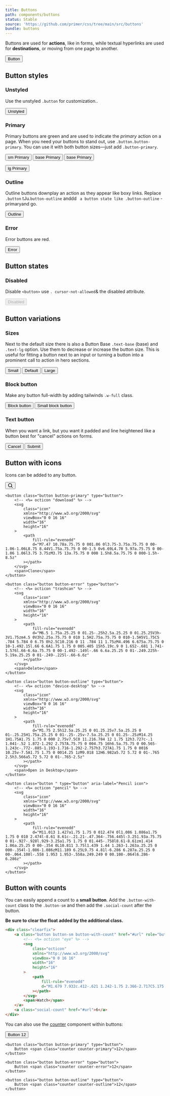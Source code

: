 ```yaml
---
title: Buttons
path: components/buttons
status: Stable
source: 'https://github.com/primer/css/tree/main/src/buttons'
bundle: buttons
---
```


Buttons are used for **actions**, like in forms, while textual hyperlinks are used for **destinations**, or moving from one page to another.

<div class="not-prose">
  <button class="button border" type="button">Button</button>
</div>

## Button styles

### Unstyled

Use the unstyled `.button` for customization..

<div class="not-prose">
  <button class="button border" type="button">Unstyled</button>
</div>

### Primary

Primary buttons are green and are used to indicate the _primary_ action on a page. When you need your buttons to stand out, use `.button.button-primary`. You can use it with both button sizes—just add `.button-primary`.

<div class="not-prose space-x-2">
  <button class="button button-primary button-sm" type="button">sm Primary</button>
  <button class="button button-error " type="button">base Primary</button>
<button class="button-outline button-outline-primary button-outline-sm" type="button">base Primary</button>

<button class="button button-primary button-lg" type="button">lg Primary</button>

</div>

### Outline

Outline buttons downplay an action as they appear like boxy links. Replace `.button` tJu.`button-outline` anddd ` a button state like .button-outline` -primaryand go.

<div class="not-prose">
  <button class="button-outline button-outline-primary " type="button">Outline</button>
</div>

### Error

Error buttons are red.

<div class="not-prose"> 
  <button class="button button-error " type="button">Error</button>
</div>

## Button states

<!-- ### Selected

Adding an `aria-selected="true"` attribute will keep the button in a selected state. Typically used for [`button-group`](#button-groups).

<div class="not-prose">
  <div class="button-group d-block mb-2">
    <button class="button-group-item button" type="button">Button</button>
    <button class="button-group-item button" type="button" aria-selected="true">
      Button
    </button>
    <button class="button-group-item button button-error" type="button">Error		</button>
  </div>

  <div class="button-group d-block mb-2 ml-0">
    <button class="button-group-item button button-outline" type="button">Button</button>
    <button
      class="button-group-item button button-outline"
      type="button"
      aria-selected="true"
    >
      Button
    </button>
    <button class="button-group-item button button-outline" type="button">Button</button>
  </div>
</div> -->

### Disabled

Disable `<button>` use `. cursor-not-allowed`& the disabled attribute.

<div class="not-prose space-x-2">
  <button class="button button-primary cursor-not-allowed	" type="button" disabled>Disabled</button>
</div>

## Button variations

### Sizes

Next to the default size there is also a Button Base `.text-base` (base) and `.text-lg` option. Use them to decrease or increase the button size. This is useful for fitting a button next to an input or turning a button into a prominent call to action in hero sections.

<div class="not-prose space-x-2">
  <button class="button  text-sm" type="button">Small</button>
  <button class="button text-base" type="button">Default</button>
  <button class="button  text-lg " type="button">Large</button>
</div>

### Block button

Make any button full-width by adding tailwinds `.w-full` class.

<div class="not-prose">
	<button class="button  w-full mb-2" type="button">Block button</button>
	<button class="button  button-sm w-full" type="button">Small block button</button>
</div>

### Text button

When you want a link, but you want it padded and line heightened like a button best for "cancel" actions on forms.

<div class="not-prose">
	<button class="button button-text" type="button">Cancel</button>
	<button class="button " type="button">Submit</button>
</div>

## Button with icons

Icons can be added to any button.

<div class="not-prose space-x-2">
	<button class="button button-primary" type="button">
		<!-- <%= octicon "search" %> -->
		<svg
			class="icon"
			xmlns="http://www.w3.org/2000/svg"
			viewBox="0 0 16 16"
			width="16"
			height="16"
		>
			<path
				fill-rule="evenodd"
				d="M11.5 7a4.499 4.499 0 11-8.998 0A4.499 4.499 0 0111.5 7zm-.82 4.74a6 6 0 111.06-1.06l3.04 3.04a.75.75 0 11-1.06 1.06l-3.04-3.04z"
			></path>
		</svg>
	</button>

    <button class="button button-primary" type="button">
    	<!-- <%= octicon "download" %> -->
    	<svg
    		class="icon"
    		xmlns="http://www.w3.org/2000/svg"
    		viewBox="0 0 16 16"
    		width="16"
    		height="16"
    	>
    		<path
    			fill-rule="evenodd"
    			d="M7.47 10.78a.75.75 0 001.06 0l3.75-3.75a.75.75 0 00-1.06-1.06L8.75 8.44V1.75a.75.75 0 00-1.5 0v6.69L4.78 5.97a.75.75 0 00-1.06 1.06l3.75 3.75zM3.75 13a.75.75 0 000 1.5h8.5a.75.75 0 000-1.5h-8.5z"
    		></path>
    	</svg>
    	<span>Clone</span>
    </button>

    <button class="button button-error" type="button">
    	<!-- <%= octicon "trashcan" %> -->
    	<svg
    		class="icon"
    		xmlns="http://www.w3.org/2000/svg"
    		viewBox="0 0 16 16"
    		width="16"
    		height="16"
    	>
    		<path
    			fill-rule="evenodd"
    			d="M6.5 1.75a.25.25 0 01.25-.25h2.5a.25.25 0 01.25.25V3h-3V1.75zm4.5 0V3h2.25a.75.75 0 010 1.5H2.75a.75.75 0 010-1.5H5V1.75C5 .784 5.784 0 6.75 0h2.5C10.216 0 11 .784 11 1.75zM4.496 6.675a.75.75 0 10-1.492.15l.66 6.6A1.75 1.75 0 005.405 15h5.19c.9 0 1.652-.681 1.741-1.576l.66-6.6a.75.75 0 00-1.492-.149l-.66 6.6a.25.25 0 01-.249.225h-5.19a.25.25 0 01-.249-.225l-.66-6.6z"
    		></path>
    	</svg>
    	<span>Delete</span>
    </button>

    <button class="button button-outline" type="button">
    	<!-- <%= octicon "device-desktop" %> -->
    	<svg
    		class="icon"
    		xmlns="http://www.w3.org/2000/svg"
    		viewBox="0 0 16 16"
    		width="16"
    		height="16"
    	>
    		<path
    			fill-rule="evenodd"
    			d="M1.75 2.5h12.5a.25.25 0 01.25.25v7.5a.25.25 0 01-.25.25H1.75a.25.25 0 01-.25-.25v-7.5a.25.25 0 01.25-.25zM14.25 1H1.75A1.75 1.75 0 000 2.75v7.5C0 11.216.784 12 1.75 12h3.727c-.1 1.041-.52 1.872-1.292 2.757A.75.75 0 004.75 16h6.5a.75.75 0 00.565-1.243c-.772-.885-1.193-1.716-1.292-2.757h3.727A1.75 1.75 0 0016 10.25v-7.5A1.75 1.75 0 0014.25 1zM9.018 12H6.982a5.72 5.72 0 01-.765 2.5h3.566a5.72 5.72 0 01-.765-2.5z"
    		></path>
    	</svg>
    	<span>Open in Desktop</span>
    </button>

    <button class="button " type="button" aria-label="Pencil icon">
    	<!-- <%= octicon "pencil" %> -->
    	<svg
    		class="icon"
    		xmlns="http://www.w3.org/2000/svg"
    		viewBox="0 0 16 16"
    		width="16"
    		height="16"
    	>
    		<path
    			fill-rule="evenodd"
    			d="M11.013 1.427a1.75 1.75 0 012.474 0l1.086 1.086a1.75 1.75 0 010 2.474l-8.61 8.61c-.21.21-.47.364-.756.445l-3.251.93a.75.75 0 01-.927-.928l.929-3.25a1.75 1.75 0 01.445-.758l8.61-8.61zm1.414 1.06a.25.25 0 00-.354 0L10.811 3.75l1.439 1.44 1.263-1.263a.25.25 0 000-.354l-1.086-1.086zM11.189 6.25L9.75 4.81l-6.286 6.287a.25.25 0 00-.064.108l-.558 1.953 1.953-.558a.249.249 0 00.108-.064l6.286-6.286z"
    		></path>
    	</svg>
    </button>

</div>

## Button with counts

You can easily append a count to a **small button**. Add the `.button-with-count` class to the `.button-sm` and then add the `.social-count` after the button.

**Be sure to clear the float added by the additional class.**

```html live
<div class="clearfix">
	<a class="button button-sm button-with-count" href="#url" role="button">
		<!-- <%= octicon "eye" %> -->
		<svg
			class="octicon"
			xmlns="http://www.w3.org/2000/svg"
			viewBox="0 0 16 16"
			width="16"
			height="16"
		>
			<path
				fill-rule="evenodd"
				d="M1.679 7.932c.412-.621 1.242-1.75 2.366-2.717C5.175 4.242 6.527 3.5 8 3.5c1.473 0 2.824.742 3.955 1.715 1.124.967 1.954 2.096 2.366 2.717a.119.119 0 010 .136c-.412.621-1.242 1.75-2.366 2.717C10.825 11.758 9.473 12.5 8 12.5c-1.473 0-2.824-.742-3.955-1.715C2.92 9.818 2.09 8.69 1.679 8.068a.119.119 0 010-.136zM8 2c-1.981 0-3.67.992-4.933 2.078C1.797 5.169.88 6.423.43 7.1a1.619 1.619 0 000 1.798c.45.678 1.367 1.932 2.637 3.024C4.329 13.008 6.019 14 8 14c1.981 0 3.67-.992 4.933-2.078 1.27-1.091 2.187-2.345 2.637-3.023a1.619 1.619 0 000-1.798c-.45-.678-1.367-1.932-2.637-3.023C11.671 2.992 9.981 2 8 2zm0 8a2 2 0 100-4 2 2 0 000 4z"
			></path>
		</svg>
		<span>Watch</span>
	</a>
	<a class="social-count" href="#url">6</a>
</div>
```

You can also use the [counter](./labels#counters) component within buttons:

<div class="not-prose space-x-2">
	<button class="button " type="button">
		Button <span class="counter ">12</span>
	</button>

    <button class="button button-primary" type="button">
    	Button <span class="counter counter-primary">12</span>
    </button>

    <button class="button button-error" type="button">
    	Button <span class="counter counter-error">12</span>
    </button>

    <button class="button button-outline" type="button">
    	Button <span class="counter counter-outline">12</span>
    </button>

</div>
